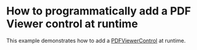 # How to programmatically add a PDF Viewer control at runtime


This example demonstrates how to add a <a href="https://documentation.devexpress.com/#WPF/clsDevExpressXpfPdfViewerPdfViewerControltopic">PDFViewerControl</a> at runtime.

<br/>


